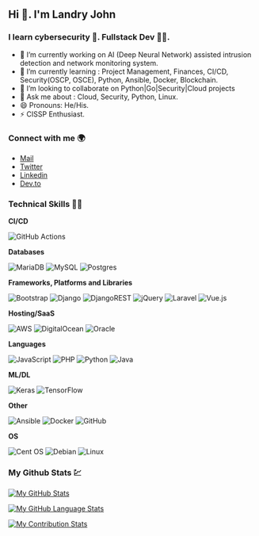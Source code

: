 ## Hi 👋. I'm Landry John

### I learn cybersecurity 🤖. Fullstack Dev 👨‍💻.

- 🔭 I’m currently working on AI (Deep Neural Network) assisted intrusion detection and network monitoring system. 
- 🌱 I’m currently learning : Project Management, Finances, CI/CD, Security(OSCP, OSCE), Python, Ansible, Docker, Blockchain. 
- 👯 I’m looking to collaborate on Python|Go|Security|Cloud projects
- 💬 Ask me about : Cloud, Security, Python, Linux. 
- 😄 Pronouns: He/His.
- ⚡ CISSP Enthusiast.

### Connect with me 🌍

- [Mail](landryjohnmeli@gmail.com)
- [Twitter](https://twitter.com/_landryjohn) 
- [Linkedin](https://linkedin.com/in/landryjohnmeli)
- [Dev.to](https://dev.to/landryjohn)

### Technical Skills 👨‍🔬

**CI/CD**

![GitHub Actions](https://img.shields.io/badge/githubactions-%232671E5.svg?style=for-the-badge&logo=githubactions&logoColor=white) 

**Databases**

![MariaDB](https://img.shields.io/badge/MariaDB-003545?style=for-the-badge&logo=mariadb&logoColor=white) ![MySQL](https://img.shields.io/badge/mysql-%2300f.svg?style=for-the-badge&logo=mysql&logoColor=white) ![Postgres](https://img.shields.io/badge/postgres-%23316192.svg?style=for-the-badge&logo=postgresql&logoColor=white) 

**Frameworks, Platforms and Libraries**

![Bootstrap](https://img.shields.io/badge/bootstrap-%23563D7C.svg?style=for-the-badge&logo=bootstrap&logoColor=white) ![Django](https://img.shields.io/badge/django-%23092E20.svg?style=for-the-badge&logo=django&logoColor=white) ![DjangoREST](https://img.shields.io/badge/DJANGO-REST-ff1709?style=for-the-badge&logo=django&logoColor=white&color=ff1709&labelColor=gray) ![jQuery](https://img.shields.io/badge/jquery-%230769AD.svg?style=for-the-badge&logo=jquery&logoColor=white) ![Laravel](https://img.shields.io/badge/laravel-%23FF2D20.svg?style=for-the-badge&logo=laravel&logoColor=white) ![Vue.js](https://img.shields.io/badge/vuejs-%2335495e.svg?style=for-the-badge&logo=vuedotjs&logoColor=%234FC08D) 

**Hosting/SaaS**

![AWS](https://img.shields.io/badge/AWS-%23FF9900.svg?style=for-the-badge&logo=amazon-aws&logoColor=white) ![DigitalOcean](https://img.shields.io/badge/DigitalOcean-%230167ff.svg?style=for-the-badge&logo=digitalOcean&logoColor=white) ![Oracle](https://img.shields.io/badge/Oracle-F80000?style=for-the-badge&logo=oracle&logoColor=white) 

**Languages**

![JavaScript](https://img.shields.io/badge/javascript-%23323330.svg?style=for-the-badge&logo=javascript&logoColor=%23F7DF1E) ![PHP](https://img.shields.io/badge/php-%23777BB4.svg?style=for-the-badge&logo=php&logoColor=white) ![Python](https://img.shields.io/badge/python-3670A0?style=for-the-badge&logo=python&logoColor=ffdd54) ![Java](https://img.shields.io/badge/java-%23ED8B00.svg?style=for-the-badge&logo=java&logoColor=white) 

**ML/DL**

![Keras](https://img.shields.io/badge/Keras-%23D00000.svg?style=for-the-badge&logo=Keras&logoColor=white) ![TensorFlow](https://img.shields.io/badge/TensorFlow-%23FF6F00.svg?style=for-the-badge&logo=TensorFlow&logoColor=white) 

**Other**

![Ansible](https://img.shields.io/badge/ansible-%231A1918.svg?style=for-the-badge&logo=ansible&logoColor=white) ![Docker](https://img.shields.io/badge/docker-%230db7ed.svg?style=for-the-badge&logo=docker&logoColor=white) ![GitHub](https://img.shields.io/badge/github-%23121011.svg?style=for-the-badge&logo=github&logoColor=white) 

**OS**

![Cent OS](https://img.shields.io/badge/cent%20os-002260?style=for-the-badge&logo=centos&logoColor=F0F0F0) ![Debian](https://img.shields.io/badge/Debian-D70A53?style=for-the-badge&logo=debian&logoColor=white) ![Linux](https://img.shields.io/badge/Linux-FCC624?style=for-the-badge&logo=linux&logoColor=black) 

### My Github Stats 💹

[![My GitHub Stats](https://github-readme-stats.vercel.app/api/?username=landryjohn&count_private=true&theme=react&showicons=true)]()

[![My GitHub Language Stats](https://github-readme-stats.vercel.app/api/top-langs/?username=landryjohn&langs_count=5&theme=react)]()

[![My Contribution Stats](https://github-contribution-stats.vercel.app/api/?username=landryjohn)](https://github.com/landryjohn/github-contribution-stats/)
